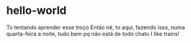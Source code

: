 # hello-world
To tentando aprender esse troço
Então né, to aqui, fazendo isso, numa quarta-feira a noite, tudo bem pq não está de todo chato
I like trains!

